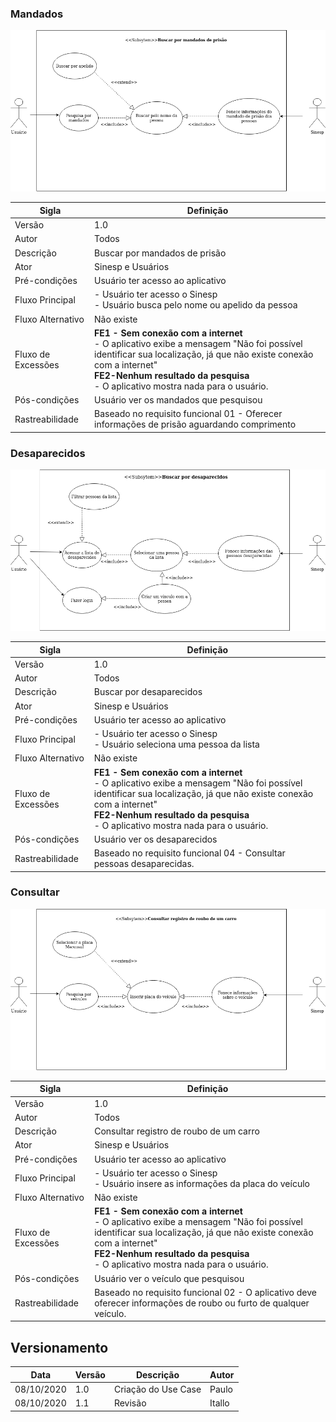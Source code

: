### Mandados

![UseCaseMandado](../Images/mandado_prisao.png)

Sigla | Definição
----- | ---------
Versão | 1.0
Autor | Todos
Descrição | Buscar por mandados de prisão
Ator | Sinesp e Usuários
Pré-condições | Usuário ter acesso ao aplicativo
Fluxo Principal | - Usuário ter acesso o Sinesp</br> - Usuário busca pelo nome ou apelido da pessoa
Fluxo Alternativo | Não existe
Fluxo de Excessões | **FE1 - Sem conexão com a internet**<br/> - O aplicativo exibe a mensagem "Não foi possível identificar sua localização, já que não existe conexão com a internet"</br> **FE2-Nenhum resultado da pesquisa**</br> - O aplicativo mostra nada para o usuário.
Pós-condições | Usuário ver os mandados que pesquisou
Rastreabilidade | Baseado no requisito funcional 01 - Oferecer informações de prisão aguardando comprimento

### Desaparecidos

![UseCaseDesaparecido](../Images/desaparecidos.png)

Sigla | Definição
----- | ---------
Versão | 1.0
Autor | Todos
Descrição | Buscar por desaparecidos
Ator | Sinesp e Usuários
Pré-condições | Usuário ter acesso ao aplicativo
Fluxo Principal | - Usuário ter acesso o Sinesp</br> - Usuário seleciona uma pessoa da lista
Fluxo Alternativo | Não existe
Fluxo de Excessões | **FE1 - Sem conexão com a internet**<br/> - O aplicativo exibe a mensagem "Não foi possível identificar sua localização, já que não existe conexão com a internet"</br> **FE2-Nenhum resultado da pesquisa**</br> - O aplicativo mostra nada para o usuário.
Pós-condições | Usuário ver os desaparecidos
Rastreabilidade | Baseado no requisito funcional 04 - Consultar pessoas desaparecidas.

### Consultar

![UseCaseDesaparecido](../Images/consultar_registro.png)

Sigla | Definição
----- | ---------
Versão | 1.0
Autor | Todos
Descrição | Consultar registro de roubo de um carro
Ator | Sinesp e Usuários
Pré-condições | Usuário ter acesso ao aplicativo
Fluxo Principal | - Usuário ter acesso o Sinesp</br> - Usuário insere as informações da placa do veículo
Fluxo Alternativo | Não existe
Fluxo de Excessões | **FE1 - Sem conexão com a internet**<br/> - O aplicativo exibe a mensagem "Não foi possível identificar sua localização, já que não existe conexão com a internet"</br> **FE2-Nenhum resultado da pesquisa**</br> - O aplicativo mostra nada para o usuário.
Pós-condições | Usuário ver o veículo que pesquisou
Rastreabilidade | Baseado no requisito funcional 02 - O aplicativo deve oferecer informações de roubo ou furto de qualquer veículo.

## Versionamento
Data | Versão | Descrição | Autor 
------ | --------- | ---------- | --------
08/10/2020 | 1.0 | Criação do Use Case | Paulo
08/10/2020 | 1.1 | Revisão | Itallo